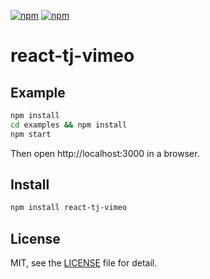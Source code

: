 [![npm](https://img.shields.io/npm/v/react-tj-vimeo.svg?style=flat-square)](https://www.npmjs.com/package/react-tj-vimeo) [![npm](https://img.shields.io/npm/l/react-tj-vimeo.svg?style=flat-square)](LICENSE)

# react-tj-vimeo

## Example

```bash
npm install
cd examples && npm install
npm start
```

Then open http://localhost:3000 in a browser.

## Install

```bash
npm install react-tj-vimeo
```

## License

MIT, see the [LICENSE](LICENSE) file for detail.
